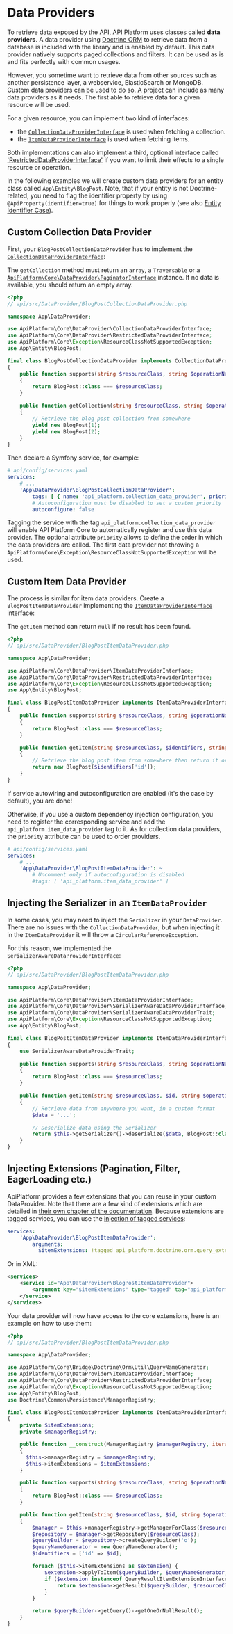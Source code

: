# Data Providers

To retrieve data exposed by the API, API Platform uses classes called **data providers**. A data provider using [Doctrine
ORM](http://www.doctrine-project.org/projects/orm.html) to retrieve data from a database is included with the library and
is enabled by default. This data provider natively supports paged collections and filters. It can be used as is and fits
perfectly with common usages.

However, you sometime want to retrieve data from other sources such as another persistence layer, a webservice, ElasticSearch
or MongoDB.
Custom data providers can be used to do so. A project can include as many data providers as it needs. The first able to
retrieve data for a given resource will be used.

For a given resource, you can implement two kind of interfaces:

* the [`CollectionDataProviderInterface`](https://github.com/api-platform/core/blob/master/src/DataProvider/CollectionDataProviderInterface.php)
  is used when fetching a collection.
* the [`ItemDataProviderInterface`](https://github.com/api-platform/core/blob/master/src/DataProvider/ItemDataProviderInterface.php)
  is used when fetching items.

Both implementations can also implement a third, optional interface called
['RestrictedDataProviderInterface'](https://github.com/api-platform/core/blob/master/src/DataProvider/RestrictedDataProviderInterface.php)
if you want to limit their effects to a single resource or operation.

In the following examples we will create custom data providers for an entity class called `App\Entity\BlogPost`.
Note, that if your entity is not Doctrine-related, you need to flag the identifier property by using `@ApiProperty(identifier=true)` for things to work properly (see also [Entity Identifier Case](serialization.md#entity-identifier-case)).

## Custom Collection Data Provider

First, your `BlogPostCollectionDataProvider` has to implement the [`CollectionDataProviderInterface`](https://github.com/api-platform/core/blob/master/src/DataProvider/CollectionDataProviderInterface.php):

The `getCollection` method must return an `array`, a `Traversable` or a [`ApiPlatform\Core\DataProvider\PaginatorInterface`](https://github.com/api-platform/core/blob/master/src/DataProvider/PaginatorInterface.php) instance.
If no data is available, you should return an empty array.

```php
<?php
// api/src/DataProvider/BlogPostCollectionDataProvider.php

namespace App\DataProvider;

use ApiPlatform\Core\DataProvider\CollectionDataProviderInterface;
use ApiPlatform\Core\DataProvider\RestrictedDataProviderInterface;
use ApiPlatform\Core\Exception\ResourceClassNotSupportedException;
use App\Entity\BlogPost;

final class BlogPostCollectionDataProvider implements CollectionDataProviderInterface, RestrictedDataProviderInterface
{
    public function supports(string $resourceClass, string $operationName = null, array $context = []): bool
    {
        return BlogPost::class === $resourceClass;
    }

    public function getCollection(string $resourceClass, string $operationName = null): \Generator
    {
        // Retrieve the blog post collection from somewhere
        yield new BlogPost(1);
        yield new BlogPost(2);
    }
}
```

Then declare a Symfony service, for example:

```yaml
# api/config/services.yaml
services:
    # ...
    'App\DataProvider\BlogPostCollectionDataProvider':
        tags: [ { name: 'api_platform.collection_data_provider', priority: 2 } ]
        # Autoconfiguration must be disabled to set a custom priority
        autoconfigure: false
```

Tagging the service with the tag `api_platform.collection_data_provider` will enable API Platform Core to automatically
register and use this data provider. The optional attribute `priority` allows to define the order in which the
data providers are called. The first data provider not throwing a `ApiPlatform\Core\Exception\ResourceClassNotSupportedException`
will be used.

## Custom Item Data Provider

The process is similar for item data providers. Create a `BlogPostItemDataProvider` implementing the [`ItemDataProviderInterface`](https://github.com/api-platform/core/blob/master/src/DataProvider/ItemDataProviderInterface.php)
interface:

The `getItem` method can return `null` if no result has been found.

```php
<?php
// api/src/DataProvider/BlogPostItemDataProvider.php

namespace App\DataProvider;

use ApiPlatform\Core\DataProvider\ItemDataProviderInterface;
use ApiPlatform\Core\DataProvider\RestrictedDataProviderInterface;
use ApiPlatform\Core\Exception\ResourceClassNotSupportedException;
use App\Entity\BlogPost;

final class BlogPostItemDataProvider implements ItemDataProviderInterface, RestrictedDataProviderInterface
{
    public function supports(string $resourceClass, string $operationName = null, array $context = []): bool
    {
        return BlogPost::class === $resourceClass;
    }

    public function getItem(string $resourceClass, $identifiers, string $operationName = null, array $context = []): ?BlogPost
    {
        // Retrieve the blog post item from somewhere then return it or null if not found
        return new BlogPost($identifiers['id']);
    }
}
```

If service autowiring and autoconfiguration are enabled (it's the case by default), you are done!

Otherwise, if you use a custom dependency injection configuration, you need to register the corresponding service and add the
`api_platform.item_data_provider` tag to it. As for collection data providers, the `priority` attribute can be used to order
providers.

```yaml
# api/config/services.yaml
services:
    # ...
    'App\DataProvider\BlogPostItemDataProvider': ~
        # Uncomment only if autoconfiguration is disabled
        #tags: [ 'api_platform.item_data_provider' ]
```

## Injecting the Serializer in an `ItemDataProvider`

In some cases, you may need to inject the `Serializer` in your `DataProvider`. There are no issues with the
`CollectionDataProvider`, but when injecting it in the `ItemDataProvider` it will throw a `CircularReferenceException`.

For this reason, we implemented the `SerializerAwareDataProviderInterface`:

```php
<?php
// api/src/DataProvider/BlogPostItemDataProvider.php

namespace App\DataProvider;

use ApiPlatform\Core\DataProvider\ItemDataProviderInterface;
use ApiPlatform\Core\DataProvider\SerializerAwareDataProviderInterface;
use ApiPlatform\Core\DataProvider\SerializerAwareDataProviderTrait;
use ApiPlatform\Core\Exception\ResourceClassNotSupportedException;
use App\Entity\BlogPost;

final class BlogPostItemDataProvider implements ItemDataProviderInterface, SerializerAwareDataProviderInterface
{
    use SerializerAwareDataProviderTrait;

    public function supports(string $resourceClass, string $operationName = null, array $context = []): bool
    {
        return BlogPost::class === $resourceClass;
    }

    public function getItem(string $resourceClass, $id, string $operationName = null, array $context = []): ?BlogPost
    {
        // Retrieve data from anywhere you want, in a custom format
        $data = '...';

        // Deserialize data using the Serializer
        return $this->getSerializer()->deserialize($data, BlogPost::class, 'custom');
    }
}
```

## Injecting Extensions (Pagination, Filter, EagerLoading etc.)

ApiPlatform provides a few extensions that you can reuse in your custom DataProvider.
Note that there are a few kind of extensions which are detailed in [their own chapter of the documentation](extensions.md).
Because extensions are tagged services, you can use the [injection of tagged services](https://symfony.com/blog/new-in-symfony-3-4-simpler-injection-of-tagged-services):

```yaml
services:
    'App\DataProvider\BlogPostItemDataProvider':
        arguments:
          $itemExtensions: !tagged api_platform.doctrine.orm.query_extension.item
```

Or in XML:

```xml
<services>
    <service id="App\DataProvider\BlogPostItemDataProvider">
        <argument key="$itemExtensions" type="tagged" tag="api_platform.doctrine.orm.query_extension.item" />
    </service>
</services>
```

Your data provider will now have access to the core extensions, here is an example on how to use them:

```php
<?php
// api/src/DataProvider/BlogPostItemDataProvider.php

namespace App\DataProvider;

use ApiPlatform\Core\Bridge\Doctrine\Orm\Util\QueryNameGenerator;
use ApiPlatform\Core\DataProvider\ItemDataProviderInterface;
use ApiPlatform\Core\DataProvider\RestrictedDataProviderInterface;
use ApiPlatform\Core\Exception\ResourceClassNotSupportedException;
use App\Entity\BlogPost;
use Doctrine\Common\Persistence\ManagerRegistry;

final class BlogPostItemDataProvider implements ItemDataProviderInterface, RestrictedDataProviderInterface
{
    private $itemExtensions;
    private $managerRegistry;

    public function __construct(ManagerRegistry $managerRegistry, iterable $itemExtensions)
    {
      $this->managerRegistry = $managerRegistry;
      $this->itemExtensions = $itemExtensions;
    }

    public function supports(string $resourceClass, string $operationName = null, array $context = []): bool
    {
        return BlogPost::class === $resourceClass;
    }

    public function getItem(string $resourceClass, $id, string $operationName = null, array $context = []): ?BlogPost
    {
        $manager = $this->managerRegistry->getManagerForClass($resourceClass);
        $repository = $manager->getRepository($resourceClass);
        $queryBuilder = $repository->createQueryBuilder('o');
        $queryNameGenerator = new QueryNameGenerator();
        $identifiers = ['id' => $id];

        foreach ($this->itemExtensions as $extension) {
            $extension->applyToItem($queryBuilder, $queryNameGenerator, $resourceClass, $identifiers, $operationName, $context);
            if ($extension instanceof QueryResultItemExtensionInterface && $extension->supportsResult($resourceClass, $operationName, $context))                 {
                return $extension->getResult($queryBuilder, $resourceClass, $operationName, $context);
            }
        }

        return $queryBuilder->getQuery()->getOneOrNullResult();
    }
}

```
